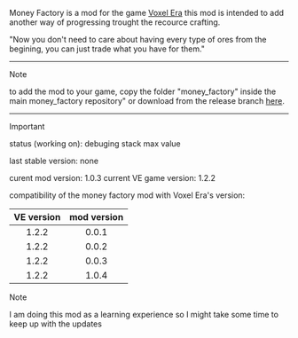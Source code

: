 Money Factory is a mod for the game [Voxel Era](https://store.steampowered.com/app/3192010/Voxel_Eras/) this mod is intended to add another way of progressing trought the recource crafting.

"Now you don't need to care about having every type of ores from the begining, you can just trade what you have for them."

---

> [!NOTE]
> to add the mod to your game, copy the folder "money_factory" inside the main money_factory repository" or download from the release branch [here](https://github.com/Outoine15/money_factory/tree/realese).

---

> [!IMPORTANT]
> status (working on): debuging stack max value

last stable version: none

curent mod version: 1.0.3
current VE game version: 1.2.2

compatibility of the money factory mod with Voxel Era's version:

| VE version | mod version |
| :--------: | :---------: |
|   1.2.2   |    0.0.1    |
|   1.2.2   |    0.0.2    |
|   1.2.2   |    0.0.3    |
|   1.2.2   |    1.0.4    |

> [!NOTE]
> I am doing this mod as a learning experience so I might take some time to keep up with the updates
